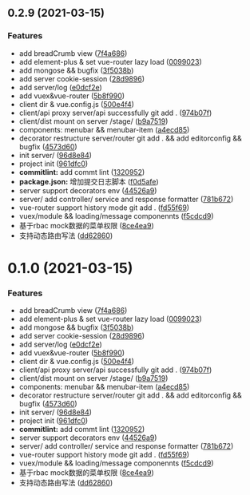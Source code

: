 ## 0.2.9 (2021-03-15)


### Features

* add breadCrumb view ([7f4a686](https://github.com/hellobeifeng/vue3-koa2-stage/commit/7f4a686e6dc10b23ada464b93f80c37f87994ded))
* add element-plus & set vue-router lazy load ([0099023](https://github.com/hellobeifeng/vue3-koa2-stage/commit/009902354efb88421f4b98df70b9075f345c288e))
* add mongose  && bugfix ([3f5038b](https://github.com/hellobeifeng/vue3-koa2-stage/commit/3f5038b4572d192b05debc84cf475c6375be3b7a))
* add server cookie-session ([28d9896](https://github.com/hellobeifeng/vue3-koa2-stage/commit/28d98965291036a966323ae6219afdfde9dac46b))
* add server/log ([e0dcf2e](https://github.com/hellobeifeng/vue3-koa2-stage/commit/e0dcf2e39e768ea532494158a6333904787962e9))
* add vuex&vue-router ([5b8f990](https://github.com/hellobeifeng/vue3-koa2-stage/commit/5b8f990215e8b9b4c166132546b102f59b4744e8))
* client dir & vue.config.js ([500e4f4](https://github.com/hellobeifeng/vue3-koa2-stage/commit/500e4f480d0ce8538a4dddc8d8672676130dd80a))
* client/api  proxy server/api successfully git add . ([974b07f](https://github.com/hellobeifeng/vue3-koa2-stage/commit/974b07f99d84fff66b48a7060d032c58b5ee549e))
* client/dist mount on server /stage/ ([b9a7519](https://github.com/hellobeifeng/vue3-koa2-stage/commit/b9a7519caba17b9c2728237b5f9d80d494bb844b))
* components: menubar && menubar-item ([a4ecd85](https://github.com/hellobeifeng/vue3-koa2-stage/commit/a4ecd85b3d84709918383daa9c8d5d59c63b25e9))
* decorator restructure server/router git add . && add editorconfig && bugfix ([4573d60](https://github.com/hellobeifeng/vue3-koa2-stage/commit/4573d60dc15c4e77dfe11e49e638f074b91b1ce1))
* init server/ ([96d8e84](https://github.com/hellobeifeng/vue3-koa2-stage/commit/96d8e84b242c65129985f7a014a82daa56a4b79d))
* project init ([961dfc0](https://github.com/hellobeifeng/vue3-koa2-stage/commit/961dfc030c3e7d6d24efc460847c9a5b79394090))
* **commitlint:** add commt lint ([1320952](https://github.com/hellobeifeng/vue3-koa2-stage/commit/13209521f93d03cd34490c72f3351d04371acc2e))
* **package.json:** 增加提交日志脚本 ([f0d5afe](https://github.com/hellobeifeng/vue3-koa2-stage/commit/f0d5afe15d1af1571907b6cf2174d3c2b16572a9))
* server support decorators env ([44526a9](https://github.com/hellobeifeng/vue3-koa2-stage/commit/44526a9896caf29aa9ba0fc4e54e02d745a48f04))
* server/ add controller/ service and response formatter ([781b672](https://github.com/hellobeifeng/vue3-koa2-stage/commit/781b67291ea82c1bfc6374ebfa2cfa980c1df51d))
* vue-router support history mode git add . ([fd55f69](https://github.com/hellobeifeng/vue3-koa2-stage/commit/fd55f69187e8db37b6da8ee405a56183497e6576))
* vuex/module && loading/message componennts ([f5cdcd9](https://github.com/hellobeifeng/vue3-koa2-stage/commit/f5cdcd9cde656893a51f002fc26e365dba165c8e))
* 基于rbac mock数据的菜单权限 ([8ce4ea9](https://github.com/hellobeifeng/vue3-koa2-stage/commit/8ce4ea98c6ae5425266b7ee0f4f1ef43ac9442de))
* 支持动态路由写法 ([dd62860](https://github.com/hellobeifeng/vue3-koa2-stage/commit/dd628607a9b0687c5157224cc9d26090f72538e1))



# 0.1.0 (2021-03-15)


### Features

* add breadCrumb view ([7f4a686](https://github.com/hellobeifeng/vue3-koa2-stage/commit/7f4a686e6dc10b23ada464b93f80c37f87994ded))
* add element-plus & set vue-router lazy load ([0099023](https://github.com/hellobeifeng/vue3-koa2-stage/commit/009902354efb88421f4b98df70b9075f345c288e))
* add mongose  && bugfix ([3f5038b](https://github.com/hellobeifeng/vue3-koa2-stage/commit/3f5038b4572d192b05debc84cf475c6375be3b7a))
* add server cookie-session ([28d9896](https://github.com/hellobeifeng/vue3-koa2-stage/commit/28d98965291036a966323ae6219afdfde9dac46b))
* add server/log ([e0dcf2e](https://github.com/hellobeifeng/vue3-koa2-stage/commit/e0dcf2e39e768ea532494158a6333904787962e9))
* add vuex&vue-router ([5b8f990](https://github.com/hellobeifeng/vue3-koa2-stage/commit/5b8f990215e8b9b4c166132546b102f59b4744e8))
* client dir & vue.config.js ([500e4f4](https://github.com/hellobeifeng/vue3-koa2-stage/commit/500e4f480d0ce8538a4dddc8d8672676130dd80a))
* client/api  proxy server/api successfully git add . ([974b07f](https://github.com/hellobeifeng/vue3-koa2-stage/commit/974b07f99d84fff66b48a7060d032c58b5ee549e))
* client/dist mount on server /stage/ ([b9a7519](https://github.com/hellobeifeng/vue3-koa2-stage/commit/b9a7519caba17b9c2728237b5f9d80d494bb844b))
* components: menubar && menubar-item ([a4ecd85](https://github.com/hellobeifeng/vue3-koa2-stage/commit/a4ecd85b3d84709918383daa9c8d5d59c63b25e9))
* decorator restructure server/router git add . && add editorconfig && bugfix ([4573d60](https://github.com/hellobeifeng/vue3-koa2-stage/commit/4573d60dc15c4e77dfe11e49e638f074b91b1ce1))
* init server/ ([96d8e84](https://github.com/hellobeifeng/vue3-koa2-stage/commit/96d8e84b242c65129985f7a014a82daa56a4b79d))
* project init ([961dfc0](https://github.com/hellobeifeng/vue3-koa2-stage/commit/961dfc030c3e7d6d24efc460847c9a5b79394090))
* **commitlint:** add commt lint ([1320952](https://github.com/hellobeifeng/vue3-koa2-stage/commit/13209521f93d03cd34490c72f3351d04371acc2e))
* server support decorators env ([44526a9](https://github.com/hellobeifeng/vue3-koa2-stage/commit/44526a9896caf29aa9ba0fc4e54e02d745a48f04))
* server/ add controller/ service and response formatter ([781b672](https://github.com/hellobeifeng/vue3-koa2-stage/commit/781b67291ea82c1bfc6374ebfa2cfa980c1df51d))
* vue-router support history mode git add . ([fd55f69](https://github.com/hellobeifeng/vue3-koa2-stage/commit/fd55f69187e8db37b6da8ee405a56183497e6576))
* vuex/module && loading/message componennts ([f5cdcd9](https://github.com/hellobeifeng/vue3-koa2-stage/commit/f5cdcd9cde656893a51f002fc26e365dba165c8e))
* 基于rbac mock数据的菜单权限 ([8ce4ea9](https://github.com/hellobeifeng/vue3-koa2-stage/commit/8ce4ea98c6ae5425266b7ee0f4f1ef43ac9442de))
* 支持动态路由写法 ([dd62860](https://github.com/hellobeifeng/vue3-koa2-stage/commit/dd628607a9b0687c5157224cc9d26090f72538e1))



